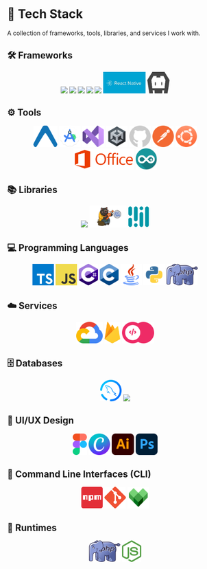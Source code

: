 # 🚀 Tech Stack

A collection of frameworks, tools, libraries, and services I work with.

## 🛠️ Frameworks

<link rel="stylesheet" type='text/css' href="https://cdn.jsdelivr.net/gh/devicons/devicon@latest/devicon.min.css" />
<p align="center">
  <img src="https://cdn.jsdelivr.net/gh/devicons/devicon@latest/icons/react/react-original-wordmark.svg"  height="50"/>
  <img src="https://cdn.jsdelivr.net/gh/devicons/devicon@latest/icons/svelte/svelte-original.svg"  height="50"/>
  <img src="https://cdn.jsdelivr.net/gh/devicons/devicon@latest/icons/nextjs/nextjs-original.svg"  height="50"/>  
  <img src="https://cdn.jsdelivr.net/gh/devicons/devicon@latest/icons/laravel/laravel-original.svg"  height="50"/>   
  <img src="https://cdn.jsdelivr.net/gh/devicons/devicon@latest/icons/android/android-original.svg"  height="50"/> 
  <img src="graphics/reactnative.png" alt="React Native" height="50"> 
  <img src="graphics/cordova.png" alt="Cordova" height="50"> 
</p>

## ⚙️ Tools

<p align="center">
  <img src="graphics/expo.png" alt="Expo" height="50">
  <img src="graphics/android-studio.png" alt="Android Studio" height="50">
  <img src="graphics/vs.png" alt="Visual Studio" height="50">
  <img src="graphics/unity.png" alt="Unity" height="50">
  <img src="graphics/github.png" alt="GitHub" height="50">
  <img src="graphics/postman.png" alt="Postman" height="50">
  <img src="graphics/ubuntu.png" alt="Ubuntu" height="50">
  <img src="graphics/office.png" alt="Microsoft Office" height="50">
  <img src="graphics/arduino.png" alt="Arduino" height="50">
</p>

## 📚 Libraries

<p align="center">
  <img src="https://cdn.jsdelivr.net/gh/devicons/devicon@latest/icons/react/react-original-wordmark.svg"  height="50"/>
  <img src="graphics/zustand.png" alt="Zustand" height="50">
  <img src="graphics/mediapipe.png" alt="MediaPipe" height="50">
</p>

## 💻 Programming Languages

<p align="center">
  <img src="graphics/typescript.png" alt="TypeScript" height="50">
  <img src="graphics/javascript.png" alt="JavaScript" height="50">
  <img src="graphics/csharp.png" alt="C#" height="50">
  <img src="graphics/c.png" alt="C" height="50">
  <img src="graphics/java.png" alt="Java" height="50">
  <img src="graphics/python.png" alt="Python" height="50">
  <img src="graphics/php.png" alt="PHP" height="50">
</p>

## ☁️ Services

<p align="center">
  <img src="graphics/gcp.png" alt="Google Cloud" height="50">
  <img src="graphics/firebase.png" alt="Firebase" height="50">
  <img src="graphics/appwrite.png" alt="Appwrite" height="50">
</p>

## 🗄️ Databases

<p align="center">
  <img src="graphics/mysql.png" alt="MySQL" height="50">
<img src="https://cdn.jsdelivr.net/gh/devicons/devicon@latest/icons/mongodb/mongodb-original.svg" height="50"/>
          
</p>

## 🎨 UI/UX Design

<p align="center">
  <img src="graphics/figma.png" alt="Figma" height="50">
  <img src="graphics/canva.png" alt="Canva" height="50">
  <img src="graphics/ai.png" alt="Adobe Illustrator" height="50">
  <img src="graphics/ps.png" alt="Photoshop" height="50">
</p>

## 🔧 Command Line Interfaces (CLI)

<p align="center">
  <img src="graphics/npm.png" alt="NPM" height="50">
  <img src="graphics/git.png" alt="Git" height="50">
  <img src="graphics/bazel.png" alt="Bazel" height="50">
</p>

## 🚀 Runtimes

<p align="center">
  <img src="graphics/php.png" alt="PHP" height="50">
  <img src="graphics/node.png" alt="Node.js" height="50">
</p>
